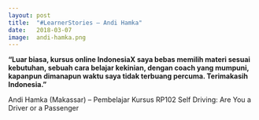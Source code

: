 ```yaml
---
layout: post
title:  "#LearnerStories – Andi Hamka"
date:   2018-03-07
image:  andi-hamka.png
---
```


**“Luar biasa, kursus online IndonesiaX saya bebas memilih materi sesuai kebutuhan, sebuah cara belajar kekinian, dengan coach yang mumpuni, kapanpun dimanapun waktu saya tidak terbuang percuma. Terimakasih Indonesia.”**

Andi Hamka (Makassar) – Pembelajar Kursus RP102 Self Driving: Are You a Driver or a Passenger
